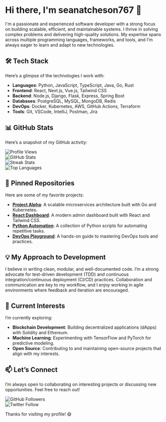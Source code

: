 # Hi there, I'm seanatcheson767 👋  

I'm a passionate and experienced software developer with a strong focus on building scalable, efficient, and maintainable systems. I thrive in solving complex problems and delivering high-quality solutions. My expertise spans across multiple programming languages, frameworks, and tools, and I’m always eager to learn and adapt to new technologies.  

## 🛠️ Tech Stack  
Here’s a glimpse of the technologies I work with:  
- **Languages**: Python, JavaScript, TypeScript, Java, Go, Rust  
- **Frontend**: React, Next.js, Vue.js, Tailwind CSS  
- **Backend**: Node.js, Django, Flask, Express, Spring Boot  
- **Databases**: PostgreSQL, MySQL, MongoDB, Redis  
- **DevOps**: Docker, Kubernetes, AWS, GitHub Actions, Terraform  
- **Tools**: Git, VSCode, IntelliJ, Postman, Jira  

## 📊 GitHub Stats  
Here’s a snapshot of my GitHub activity:  

![Profile Views](https://komarev.com/ghpvc/?username=seanatcheson767&color=blue)  
![GitHub Stats](https://github-readme-stats.vercel.app/api?username=seanatcheson767&show_icons=true&theme=radical)  
![Streak Stats](https://github-readme-streak-stats.herokuapp.com/?user=seanatcheson767&theme=radical)  
![Top Languages](https://github-readme-stats.vercel.app/api/top-langs/?username=seanatcheson767&layout=compact&theme=radical)  

## 🚀 Pinned Repositories  
Here are some of my favorite projects:  
- **[Project Alpha](https://github.com/seanatcheson767/project-alpha)**: A scalable microservices architecture built with Go and Kubernetes.  
- **[React Dashboard](https://github.com/seanatcheson767/react-dashboard)**: A modern admin dashboard built with React and Tailwind CSS.  
- **[Python Automation](https://github.com/seanatcheson767/python-automation)**: A collection of Python scripts for automating repetitive tasks.  
- **[DevOps Playground](https://github.com/seanatcheson767/devops-playground)**: A hands-on guide to mastering DevOps tools and practices.  

## 💡 My Approach to Development  
I believe in writing clean, modular, and well-documented code. I’m a strong advocate for test-driven development (TDD) and continuous integration/continuous deployment (CI/CD) practices. Collaboration and communication are key to my workflow, and I enjoy working in agile environments where feedback and iteration are encouraged.  

## 🌱 Current Interests  
I’m currently exploring:  
- **Blockchain Development**: Building decentralized applications (dApps) with Solidity and Ethereum.  
- **Machine Learning**: Experimenting with TensorFlow and PyTorch for predictive modeling.  
- **Open Source**: Contributing to and maintaining open-source projects that align with my interests.  

## 📫 Let’s Connect  
I’m always open to collaborating on interesting projects or discussing new opportunities. Feel free to reach out!  

![GitHub Followers](https://img.shields.io/github/followers/seanatcheson767?label=Follow&style=social)  
![Twitter Follow](https://img.shields.io/twitter/follow/seanatcheson767?label=Follow&style=social)  

Thanks for visiting my profile! 😄
